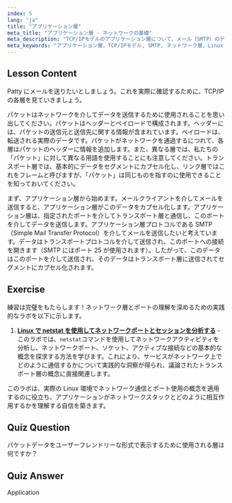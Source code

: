 ```yaml
---
index: 5
lang: "ja"
title: "アプリケーション層"
meta_title: "アプリケーション層 - ネットワークの基礎"
meta_description: "TCP/IPモデルのアプリケーション層について、メール（SMTP）のデータをどのように処理するか、およびネットワーク通信におけるその役割について学びます。ネットワーク層を理解します。"
meta_keywords: "アプリケーション層，TCP/IPモデル, SMTP, ネットワーク層，Linux ネットワーキング，初心者向けチュートリアル，ネットワーク通信"
---
```


## Lesson Content

Patty にメールを送りたいとしましょう。これを実際に確認するために、TCP/IP の各層を見ていきましょう。

パケットはネットワークを介してデータを送信するために使用されることを思い出してください。パケットはヘッダーとペイロードで構成されます。ヘッダーには、パケットの送信元と送信先に関する情報が含まれています。ペイロードは、転送される実際のデータです。パケットがネットワークを通過するにつれて、各層はパケットのヘッダーに情報を追加します。また、異なる層では、私たちの「パケット」に対して異なる用語を使用することにも注意してください。トランスポート層では、基本的にデータをセグメントにカプセル化し、リンク層ではこれをフレームと呼びますが、「パケット」は同じものを指すのに使用できることを知っておいてください。

まず、アプリケーション層から始めます。メールクライアントを介してメールを送信すると、アプリケーション層がこのデータをカプセル化します。アプリケーション層は、指定されたポートを介してトランスポート層と通信し、このポートを介してデータを送信します。アプリケーション層プロトコルである SMTP（Simple Mail Transfer Protocol）を介してメールを送信したいと考えています。データはトランスポートプロトコルを介して送信され、このポートへの接続を開きます（SMTP にはポート 25 が使用されます）。したがって、このデータはこのポートを介して送信され、そのデータはトランスポート層に送信されてセグメントにカプセル化されます。

## Exercise

練習は完璧をもたらします！ネットワーク層とポートの理解を深めるための実践的なラボを以下に示します。

1. **[Linux で netstat を使用してネットワークポートとセッションを分析する](https://labex.io/ja/labs/comptia-analyze-network-ports-and-sessions-with-netstat-in-linux-592741)** - このラボでは、`netstat`コマンドを使用してネットワークアクティビティを分析し、ネットワークポート、ソケット、アクティブな接続などの基本的な概念を探求する方法を学びます。これにより、サービスがネットワーク上でどのように通信するかについて実践的な洞察が得られ、議論されたトランスポート層の概念に直接関連します。

このラボは、実際の Linux 環境でネットワーク通信とポート使用の概念を適用するのに役立ち、アプリケーションがネットワークスタックとどのように相互作用するかを理解する自信を築きます。

## Quiz Question

パケットデータをユーザーフレンドリーな形式で表示するために使用される層は何ですか？

## Quiz Answer

Application
